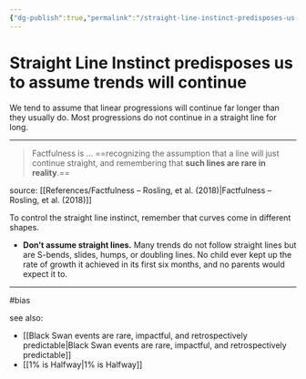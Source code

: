 ```yaml
---
{"dg-publish":true,"permalink":"/straight-line-instinct-predisposes-us-to-assume-trends-will-continue/"}
---
```



# Straight Line Instinct predisposes us to assume trends will continue

We tend to assume that linear progressions will continue far longer than they usually do. Most progressions do not continue in a straight line for long.

---

> Factfulness is … ==recognizing the assumption that a line will just continue straight, and remembering that **such lines are rare in reality**.==

source: [[References/Factfulness – Rosling, et al. (2018)\|Factfulness – Rosling, et al. (2018)]]

To control the straight line instinct, remember that curves come in different shapes.

- **Don’t assume straight lines.** Many trends do not follow straight lines but are S-bends, slides, humps, or doubling lines. No child ever kept up the rate of growth it achieved in its first six months, and no parents would expect it to.

---
#bias 

see also:
- [[Black Swan events are rare, impactful, and retrospectively predictable\|Black Swan events are rare, impactful, and retrospectively predictable]]
- [[1% is Halfway\|1% is Halfway]]